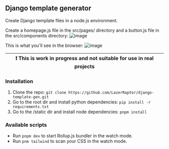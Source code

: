## Django template generator

Create Django template files in a node.js environment.

Create a homepage.js file in the src/pages/ directory and a button.js file in the src/components directory:
![image](https://github.com/LazerRaptor/django-template-gen/assets/45490518/f52ff9dd-4d97-4f63-9a85-54001cc3aba9)

This is what you'll see in the browser:
![image](https://github.com/LazerRaptor/django-template-gen/assets/45490518/4b7dab0a-9202-430d-b82b-590f2d9d28de)

| :exclamation:  This is work in progress and not suitable for use in real projects  |
|------------------------------------------------------------------------------------|

### Installation
1. Clone the repo: `git clone https://github.com/LazerRaptor/django-template-gen.git` 
2. Go to the root dir and install python dependencies: `pip install -r requirements.txt`
3. Go to the /static dir and install node dependencies: `pnpm install`


### Available scripts
- Run `pnpm dev` to start Rollup.js bundler in the watch mode.
- Run `pnm tailwind` to scan your CSS in the watch mode.
